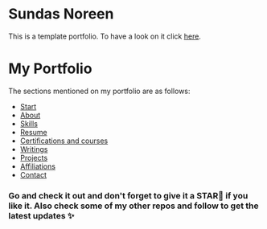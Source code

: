 # Sundas Noreen
This is a template portfolio. To have a look on it click <a href="https://SundasNoreen.github.io/sundas">here</a>.

# My Portfolio
The sections mentioned on my portfolio are as follows:
<ul><li><a href="https://SundasNoreen.github.io/sundas">Start</a></li>
 <li><a href="https://SundasNoreen.github.io/sundas/#about">About</a></li>
 <li><a href="https://SundasNoreen.github.io/sundas/#skills">Skills</a></li>
 <li><a href="https://SundasNoreen.github.io/sundas/#resume">Resume</a></li>
 <li><a href="https://SundasNoreen.github.io/sundas/#courses">Certifications and courses</a></li>
 <li><a href="https://SundasNoreen.github.io/sundas/#blog">Writings</a></li>
 <li><a href="https://SundasNoreen.github.io/sundas/#projects">Projects</a></li>
 <li><a href="https://SundasNoreen.github.io/sundas/#affiliations">Affiliations</a></li>
 <li><a href="https://SundasNoreen.github.io/sundas/#contact">Contact</a></li></ul>
 
 ### Go and check it out and don't forget to give it a STAR🌟 if you like it. Also check some of my other repos and follow to get the latest updates ✨
